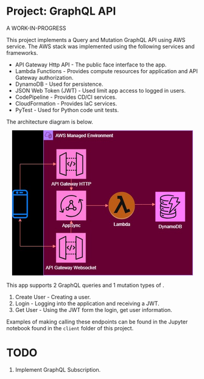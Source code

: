 # Project: GraphQL API

A WORK-IN-PROGRESS

This project implements a Query and Mutation GraphQL API using AWS service. The AWS stack was implemented using the following services and frameworks.

* API Gateway Http API - The public face interface to the app.
* Lambda Functions - Provides compute resources for application and API Gateway authorization.
* DynamoDB - Used for persistence.
* JSON Web Token (JWT) - Used limit app access to logged in users.
* CodePipeline - Provides CD/CI services.  
* CloudFormation - Provides IaC services. 
* PyTest - Used for Python code unit tests.

The architecture diagram is below.

<p align="center">
  <img src="./assets/img/architecture1.jpg" />
</p>

This app supports 2 GraphQL queries and 1 mutation types of .

1. Create User - Creating a user.
1. Login - Logging into the application and receiving a JWT.
2. Get User - Using the JWT form the login, get user information.

Examples of making calling these endpoints can be found in the Jupyter notebook found in the `client` folder of this project. 

# TODO

1. Implement GraphQL Subscription. 




